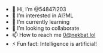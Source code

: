 - 👋 Hi, I’m @54847i203
- 👀 I’m interested in AI?ML
- 🌱 I’m currently learning
- 💞️ I’m looking to collaborate
- 📫 How to reach me 0@nekbat.lol
- ⚡ Fun fact: Intelligence is artificial!

<!---
54847i203/54847i203 is a ✨ special ✨ repository because its `README.md` (this file) appears on your GitHub profile.
You can click the Preview link to take a look at your changes.
--->

